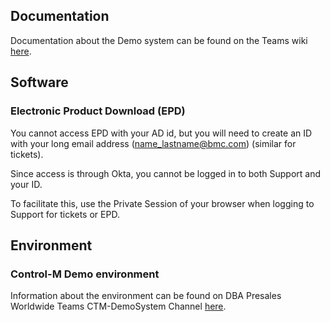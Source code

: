 ## Documentation

Documentation about the Demo system can be found on the Teams wiki [here](https://teams.microsoft.com/l/channel/19%3Aeaeb5dd73f564b1da3f9c70f22766d35%40thread.skype/tab%3A%3Aa6a88efe-78ca-4d44-82fe-1c7044c7fa75 ).

## Software

### Electronic Product Download (EPD)

You cannot access EPD with your AD id, but you will need to create an ID with your long email address (name_lastname@bmc.com) (similar for tickets).

Since access is through Okta, you cannot be logged in to both Support and your ID.

To facilitate this, use the Private Session of your browser when logging to Support for tickets or EPD.

## Environment

### Control-M Demo environment

Information about the environment can be found on DBA Presales Worldwide Teams CTM-DemoSystem Channel [here](https://teams.microsoft.com/l/channel/19%3aeaeb5dd73f564b1da3f9c70f22766d35%40thread.skype/CTM-DemoSystem?groupId=b9bd9652-e7fd-402e-bc01-7e56c070c80c&tenantId=92b796c5-5839-40a6-8dd9-c1fad320c69b ).
